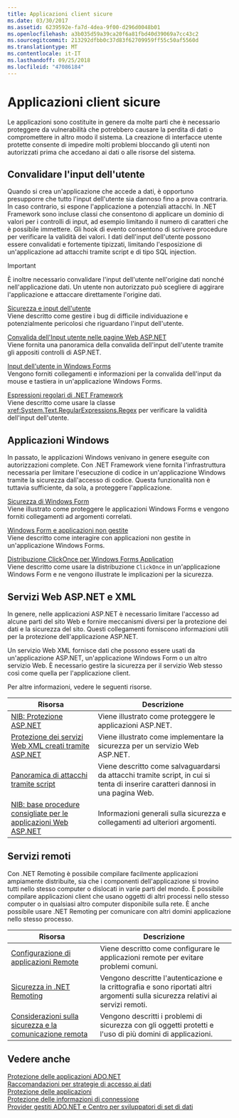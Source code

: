 ```yaml
---
title: Applicazioni client sicure
ms.date: 03/30/2017
ms.assetid: 6239592e-fa7d-4dea-9f00-d296d0048b01
ms.openlocfilehash: a3b035d59a39ca20f6a81fbd40d39069a7cc43c2
ms.sourcegitcommit: 213292dfbb0c37d83f62709959ff55c50af5560d
ms.translationtype: MT
ms.contentlocale: it-IT
ms.lasthandoff: 09/25/2018
ms.locfileid: "47086184"
---
```

# <a name="secure-client-applications"></a>Applicazioni client sicure
Le applicazioni sono costituite in genere da molte parti che è necessario proteggere da vulnerabilità che potrebbero causare la perdita di dati o compromettere in altro modo il sistema. La creazione di interfacce utente protette consente di impedire molti problemi bloccando gli utenti non autorizzati prima che accedano ai dati o alle risorse del sistema.  
  
## <a name="validate-user-input"></a>Convalidare l'input dell'utente  
 Quando si crea un'applicazione che accede a dati, è opportuno presupporre che tutto l'input dell'utente sia dannoso fino a prova contraria. In caso contrario, si espone l'applicazione a potenziali attacchi. In .NET Framework sono incluse classi che consentono di applicare un dominio di valori per i controlli di input, ad esempio limitando il numero di caratteri che è possibile immettere. Gli hook di evento consentono di scrivere procedure per verificare la validità dei valori. I dati dell'input dell'utente possono essere convalidati e fortemente tipizzati, limitando l'esposizione di un'applicazione ad attacchi tramite script e di tipo SQL injection.  
  
> [!IMPORTANT]
>  È inoltre necessario convalidare l'input dell'utente nell'origine dati nonché nell'applicazione dati. Un utente non autorizzato può scegliere di aggirare l'applicazione e attaccare direttamente l'origine dati.  
  
 [Sicurezza e input dell'utente](../../../../docs/standard/security/security-and-user-input.md)  
 Viene descritto come gestire i bug di difficile individuazione e potenzialmente pericolosi che riguardano l'input dell'utente.  
  
 [Convalida dell'Input utente nelle pagine Web ASP.NET](https://msdn.microsoft.com/library/4ad3dacb-89e0-4cee-89ac-40a3f2a85461)  
 Viene fornita una panoramica della convalida dell'input dell'utente tramite gli appositi controlli di ASP.NET.  
  
 [Input dell'utente in Windows Forms](../../../../docs/framework/winforms/user-input-in-windows-forms.md)  
 Vengono forniti collegamenti e informazioni per la convalida dell'input da mouse e tastiera in un'applicazione Windows Forms.  
  
 [Espressioni regolari di .NET Framework](../../../../docs/standard/base-types/regular-expressions.md)  
 Viene descritto come usare la classe <xref:System.Text.RegularExpressions.Regex> per verificare la validità dell'input dell'utente.  
  
## <a name="windows-applications"></a>Applicazioni Windows  
 In passato, le applicazioni Windows venivano in genere eseguite con autorizzazioni complete. Con .NET Framework viene fornita l'infrastruttura necessaria per limitare l'esecuzione di codice in un'applicazione Windows tramite la sicurezza dall'accesso di codice. Questa funzionalità non è tuttavia sufficiente, da sola, a proteggere l'applicazione.  
  
 [Sicurezza di Windows Form](../../../../docs/framework/winforms/windows-forms-security.md)  
 Viene illustrato come proteggere le applicazioni Windows Forms e vengono forniti collegamenti ad argomenti correlati.  
  
 [Windows Form e applicazioni non gestite](../../../../docs/framework/winforms/advanced/windows-forms-and-unmanaged-applications.md)  
 Viene descritto come interagire con applicazioni non gestite in un'applicazione Windows Forms.  
  
 [Distribuzione ClickOnce per Windows Forms Application](https://msdn.microsoft.com/library/34d8c770-48f2-460c-8d67-4ea5684511df)  
 Viene descritto come usare la distribuzione `ClickOnce` in un'applicazione Windows Form e ne vengono illustrate le implicazioni per la sicurezza.  
  
## <a name="aspnet-and-xml-web-services"></a>Servizi Web ASP.NET e XML  
 In genere, nelle applicazioni ASP.NET è necessario limitare l'accesso ad alcune parti del sito Web e fornire meccanismi diversi per la protezione dei dati e la sicurezza del sito. Questi collegamenti forniscono informazioni utili per la protezione dell'applicazione ASP.NET.  
  
 Un servizio Web XML fornisce dati che possono essere usati da un'applicazione ASP.NET, un'applicazione Windows Form o un altro servizio Web. È necessario gestire la sicurezza per il servizio Web stesso così come quella per l'applicazione client.  
  
 Per altre informazioni, vedere le seguenti risorse.  
  
|Risorsa|Descrizione|  
|--------------|-----------------|  
|[NIB: Protezione ASP.NET](https://msdn.microsoft.com/library/04b37532-18d9-40b4-8e5f-ee09a70b311d)|Viene illustrato come proteggere le applicazioni ASP.NET.|  
|[Protezione dei servizi Web XML creati tramite ASP.NET](https://msdn.microsoft.com/library/354b2ab1-2782-4542-b32a-dc560178b90c)|Viene illustrato come implementare la sicurezza per un servizio Web ASP.NET.|  
|[Panoramica di attacchi tramite script](https://msdn.microsoft.com/library/772c7312-211a-4eb3-8d6e-eec0aa1dcc07)|Viene descritto come salvaguardarsi da attacchi tramite script, in cui si tenta di inserire caratteri dannosi in una pagina Web.|  
|[NIB: base procedure consigliate per le applicazioni Web ASP.NET](https://msdn.microsoft.com/library/94a52ab8-731d-417e-b997-721baf43df38)|Informazioni generali sulla sicurezza e collegamenti ad ulteriori argomenti.|  
  
## <a name="remoting"></a>Servizi remoti  
 Con .NET Remoting è possibile compilare facilmente applicazioni ampiamente distribuite, sia che i componenti dell'applicazione si trovino tutti nello stesso computer o dislocati in varie parti del mondo. È possibile compilare applicazioni client che usano oggetti di altri processi nello stesso computer o in qualsiasi altro computer disponibile sulla rete. È anche possibile usare .NET Remoting per comunicare con altri domini applicazione nello stesso processo.  
  
|Risorsa|Descrizione|  
|--------------|-----------------|  
|[Configurazione di applicazioni Remote](https://msdn.microsoft.com/library/92c0c097-d984-4315-835b-7490ecdf1097)|Viene descritto come configurare le applicazioni remote per evitare problemi comuni.|  
|[Sicurezza in .NET Remoting](https://msdn.microsoft.com/library/9574262c-d4b1-41c5-8600-24ff147c0add)|Vengono descritte l'autenticazione e la crittografia e sono riportati altri argomenti sulla sicurezza relativi ai servizi remoti.|  
|[Considerazioni sulla sicurezza e la comunicazione remota](../../../../docs/framework/misc/security-and-remoting-considerations.md)|Vengono descritti i problemi di sicurezza con gli oggetti protetti e l'uso di più domini di applicazioni.|  
  
## <a name="see-also"></a>Vedere anche  
 [Protezione delle applicazioni ADO.NET](../../../../docs/framework/data/adonet/securing-ado-net-applications.md)  
 [Raccomandazioni per strategie di accesso ai dati](https://msdn.microsoft.com/library/72411f32-d12a-4de8-b961-e54fca7faaf5)  
 [Protezione delle applicazioni](/visualstudio/ide/securing-applications)  
 [Protezione delle informazioni di connessione](../../../../docs/framework/data/adonet/protecting-connection-information.md)  
 [Provider gestiti ADO.NET e Centro per sviluppatori di set di dati](https://go.microsoft.com/fwlink/?LinkId=217917)

